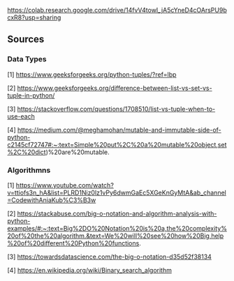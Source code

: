 https://colab.research.google.com/drive/14fvV4towI_jA5cYneD4cOArsPU9bcxR8?usp=sharing

## Sources

### Data Types

[1] https://www.geeksforgeeks.org/python-tuples/?ref=lbp

[2] https://www.geeksforgeeks.org/difference-between-list-vs-set-vs-tuple-in-python/

[3] https://stackoverflow.com/questions/1708510/list-vs-tuple-when-to-use-each

[4] https://medium.com/@meghamohan/mutable-and-immutable-side-of-python-c2145cf72747#:~:text=Simple%20put%2C%20a%20mutable%20object,set%2C%20dict)%20are%20mutable.

### Algorithmns

[1] https://www.youtube.com/watch?v=ttiofs3n_hA&list=PLRD1Niz0lz1vPy6dwmGaEc5XGeKnGyMtA&ab_channel=CodewithAniaKub%C3%B3w

[2] https://stackabuse.com/big-o-notation-and-algorithm-analysis-with-python-examples/#:~:text=Big%2DO%20Notation%20is%20a,the%20complexity%20of%20the%20algorithm.&text=We%20will%20see%20how%20Big,help%20of%20different%20Python%20functions.

[3] https://towardsdatascience.com/the-big-o-notation-d35d52f38134

[4] https://en.wikipedia.org/wiki/Binary_search_algorithm